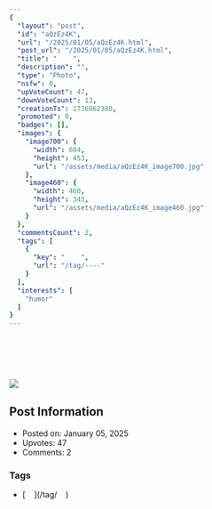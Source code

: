 ```yaml
---
{
  "layout": "post",
  "id": "aQzEz4K",
  "url": "/2025/01/05/aQzEz4K.html",
  "post_url": "/2025/01/05/aQzEz4K.html",
  "title": "‎ ‎ ‎ ‎ ‎",
  "description": "",
  "type": "Photo",
  "nsfw": 0,
  "upVoteCount": 47,
  "downVoteCount": 13,
  "creationTs": 1736062380,
  "promoted": 0,
  "badges": [],
  "images": {
    "image700": {
      "width": 604,
      "height": 453,
      "url": "/assets/media/aQzEz4K_image700.jpg"
    },
    "image460": {
      "width": 460,
      "height": 345,
      "url": "/assets/media/aQzEz4K_image460.jpg"
    }
  },
  "commentsCount": 2,
  "tags": [
    {
      "key": "‎ ‎ ‎ ‎ ‎",
      "url": "/tag/‎-‎-‎-‎-‎"
    }
  ],
  "interests": [
    "humor"
  ]
}
---
```


# ‎ ‎ ‎ ‎ ‎

![‎ ‎ ‎ ‎ ‎](/assets/media/aQzEz4K_image700.jpg)

## Post Information

- Posted on: January 05, 2025
- Upvotes: 47
- Comments: 2

### Tags

- [‎ ‎ ‎ ‎ ‎](/tag/‎ ‎ ‎ ‎ ‎)
